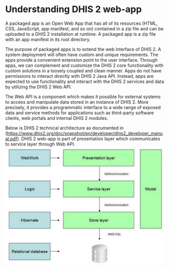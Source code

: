 # Understanding DHIS 2 web-app
A packaged app is an Open Web App that has all of its resources (HTML, CSS, JavaScript, app manifest, and so on) contained in a zip file and can be uploaded to a DHIS 2 installation at runtime. A packaged app is a zip file with an app manifest in its root directory.

The purpose of packaged apps is to extend the web interface of DHIS 2. A system deployment will often have custom and unique requirements. The apps provide a convenient extension point to the user interface. Through apps, we can complement and customize the DHIS 2 core functionality with custom solutions in a loosely coupled and clean manner. Apps do not have permissions to interact directly with DHIS 2 Java API. Instead, apps are expected to use functionality and interact with the DHIS 2 services and data by utilizing the DHIS 2 Web API.

The Web API is a component which makes it possible for external systems to access and manipulate data stored in an instance of DHIS 2. More precisely, it provides a programmatic interface to a wide range of exposed data and service methods for applications such as third-party software clients, web portals and internal DHIS 2 modules.

Below is DHIS 2 technical architecture as documented in (https://www.dhis2.org/doc/snapshot/en/developer/dhis2_developer_manual.pdf). 
DHIS 2 web-app is part of presentation layer which communicates to service layer through Web API. 
![DHIS2 architecture](dhis2-arch.jpg)

